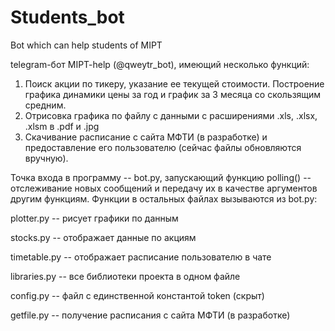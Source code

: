 # Students_bot
Bot which can help students of MIPT

telegram-бот MIPT-help (@qweytr_bot), имеющий несколько функций:
1) Поиск акции по тикеру, указание ее текущей стоимости. Построение графика динамики цены за год и график за 3 месяца со скользящим средним. 
2) Отрисовка графика по файлу с данными с расширениями .xls, .xlsx, .xlsm в .pdf и .jpg
3) Скачивание расписание с сайта МФТИ (в разработке) и предоставление его пользователю (сейчас файлы обновляются вручную).

Точка входа в программу -- bot.py, запускающий функцию polling() -- отслеживание новых сообщений и передачу их в качестве аргументов другим функциям. Функции в остальных файлах вызываются из bot.py:

plotter.py -- рисует графики по данным

stocks.py -- отображает данные по акциям

timetable.py -- отображает расписание пользователю в чате

libraries.py -- все библиотеки проекта в одном файле

config.py -- файл с единственной константой token (скрыт)

getfile.py -- получение расписания с сайта МФТИ (в разработке)

